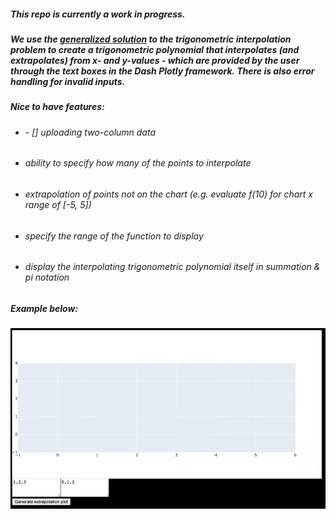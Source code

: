 ##### This repo is currently a work in progress.

##### We use the [generalized solution](https://en.wikipedia.org/wiki/Trigonometric_interpolation#Solution_of_the_problem) to the trigonometric interpolation problem to create a trigonometric polynomial that interpolates (and extrapolates) from x- and y-values - which are provided by the user through the text boxes in the Dash Plotly framework. There is also error handling for invalid inputs.

##### Nice to have features: 
* ###### - [] uploading two-column data
* ###### ability to specify how many of the points to interpolate
* ###### extrapolation of points not on the chart (e.g. evaluate f(10) for chart x range of [-5, 5])
* ###### specify the range of the function to display
* ###### display the interpolating trigonometric polynomial itself in summation & pi notation
  

##### Example below:
##### ![sample plot](https://github.com/merillium/trig_interpolation/blob/master/images/sample_dash_app.gif)
